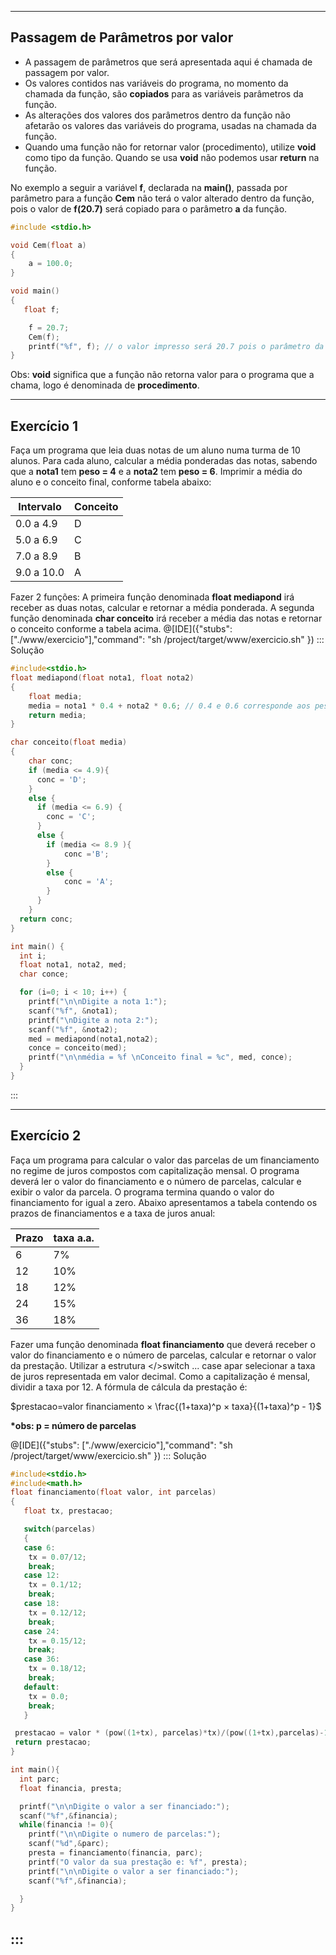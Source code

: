 ----
Passagem de Parâmetros por valor
----
+ A passagem de parâmetros que será apresentada aqui é chamada de passagem por valor. 
+ Os valores contidos nas variáveis do programa, no momento da chamada da função, são <b>copiados</B> para as variáveis parâmetros da função.  
+ As alterações dos valores dos parâmetros dentro da função não afetarão os valores das variáveis do programa, usadas na chamada da função.
+ Quando uma função não for retornar valor (procedimento), utilize <b>void</b> como tipo da função. Quando se usa <b>void</b> não podemos usar <b>return</b> na função.
<p>No exemplo a seguir a variável <b>f</b>, declarada na <b>main()</b>, passada por parâmetro para a função <b>Cem</b> não terá o valor alterado dentro da função, pois o valor de <b>f(20.7)</b> será copiado para o parâmetro <b>a</b> da função.</p>

```C runnable
#include <stdio.h>

void Cem(float a)
{
    a = 100.0;
}

void main()
{
   float f;

    f = 20.7;
    Cem(f);
    printf("%f", f); // o valor impresso será 20.7 pois o parâmetro da função foi passado por valor.
} 
```

Obs: <b>void</b> significa que a função não retorna valor para o programa que a chama, logo é denominada de <b>procedimento</b>.

----
Exercício 1
----
Faça um programa que leia duas notas de um aluno numa turma de 10 alunos. Para cada aluno, calcular a média ponderadas das notas, sabendo que a <b>nota1</b> tem <b>peso = 4</b> e a <b>nota2</b> tem <b>peso = 6</b>. Imprimir a média do aluno e o conceito final, conforme tabela abaixo:

| Intervalo | Conceito |
| --------- | -------- |
| 0.0 a 4.9 |    D     |
| 5.0 a 6.9 |    C     |
| 7.0 a 8.9 |    B     |
| 9.0 a 10.0|    A     |

Fazer 2 funções:
A primeira função denominada <b>float mediapond</b> irá receber as duas notas, calcular e retornar a média ponderada. A segunda função denominada <b>char conceito</b> irá receber a média das notas e retornar o conceito conforme a tabela acima.
@[IDE]({"stubs": ["./www/exercicio"],"command": "sh /project/target/www/exercicio.sh"
})
::: Solução

``` C
#include<stdio.h>
float mediapond(float nota1, float nota2)
{
    float media;
    media = nota1 * 0.4 + nota2 * 0.6; // 0.4 e 0.6 corresponde aos pesos das notas dividido pela soma dos pesos.
    return media;
}

char conceito(float media)
{
    char conc;
    if (media <= 4.9){
      conc = 'D';
    }
    else {
      if (media <= 6.9) {
        conc = 'C';
      }
      else {
        if (media <= 8.9 ){
            conc ='B';
        }
        else {
            conc = 'A';
        }
      }
    }
  return conc;
}

int main() {
  int i;
  float nota1, nota2, med;
  char conce;

  for (i=0; i < 10; i++) {
    printf("\n\nDigite a nota 1:");
    scanf("%f", &nota1);
    printf("\nDigite a nota 2:");
    scanf("%f", &nota2);
    med = mediapond(nota1,nota2);
    conce = conceito(med);
    printf("\n\nmédia = %f \nConceito final = %c", med, conce);
  }
}


```
:::

----
Exercício 2
----
Faça um programa para calcular o valor das parcelas de um financiamento no regime de juros compostos com capitalização mensal. O programa deverá ler o valor do financiamento e o número de parcelas, calcular e exibir o valor da parcela. O programa termina quando o valor do financiamento for igual a zero. Abaixo apresentamos a tabela contendo os prazos de financiamentos e a taxa de juros anual:

| Prazo | taxa a.a. |
| ----- | --------- |
|   6   |     7%    |
|  12   |    10%    |
|  18   |    12%    |
|  24   |    15%    |
|  36   |    18%    |
Fazer uma função denominada <b>float financiamento</b> que deverá receber o valor do financiamento e o número de parcelas, calcular e retornar o valor da prestação. Utilizar a estrutura </>switch ... case</b> apar selecionar a taxa de juros representada em valor decimal. Como a capitalização é mensal, dividir a taxa por 12. 
A fórmula de cálcula da prestação é: 

$`prestacao=valor financiamento × \frac{(1+taxa)^p × taxa}{(1+taxa)^p  - 1}`$

<b>*obs: p = número de parcelas</b>


@[IDE]({"stubs": ["./www/exercicio"],"command": "sh /project/target/www/exercicio.sh"
})
::: Solução

``` C
#include<stdio.h>
#include<math.h>
float financiamento(float valor, int parcelas)
{
   float tx, prestacao;

   switch(parcelas)
   {
   case 6:
    tx = 0.07/12;
    break;
   case 12:
    tx = 0.1/12;
    break;
   case 18:
    tx = 0.12/12;
    break;
   case 24:
    tx = 0.15/12;
    break;
   case 36:
    tx = 0.18/12;
    break;
   default:
    tx = 0.0;
    break;
   }

 prestacao = valor * (pow((1+tx), parcelas)*tx)/(pow((1+tx),parcelas)-1);
 return prestacao;
}

int main(){
  int parc;
  float financia, presta;

  printf("\n\nDigite o valor a ser financiado:");
  scanf("%f",&financia);
  while(financia != 0){
    printf("\n\nDigite o numero de parcelas:");
    scanf("%d",&parc);
    presta = financiamento(financia, parc);
    printf("O valor da sua prestação e: %f", presta);
    printf("\n\nDigite o valor a ser financiado:");
    scanf("%f",&financia);

  }
}


```
:::
----

